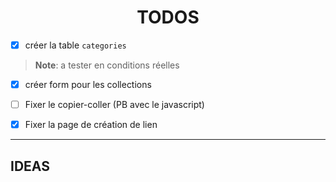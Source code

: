 <center>
<h1>TODOS</h1>
</center>



- [X] créer la table `categories` 
> **Note**: a tester en conditions réelles

- [X] créer form pour les collections

- [ ] Fixer le copier-coller (PB avec le javascript)

- [X] Fixer la page de création de lien








---
## IDEAS
